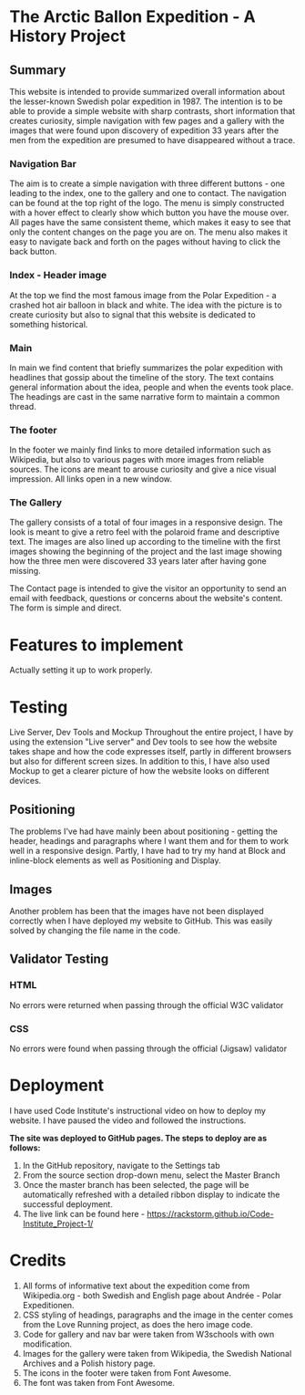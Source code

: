 # The Arctic Ballon Expedition - A History Project

## Summary

This website is intended to provide summarized overall information about the lesser-known Swedish polar expedition in 1987. The intention is to be able to provide a simple website with sharp contrasts, short information that creates curiosity, simple navigation with few pages and a gallery with the images that were found upon discovery of expedition 33 years after the men from the expedition are presumed to have disappeared without a trace.

### Navigation Bar

The aim is to create a simple navigation with three different buttons - one leading to the index, one to the gallery and one to contact. The navigation can be found at the top right of the logo. The menu is simply constructed with a hover effect to clearly show which button you have the mouse over. All pages have the same consistent theme, which makes it easy to see that only the content changes on the page you are on. The menu also makes it easy to navigate back and forth on the pages without having to click the back button.

### Index - Header image

At the top we find the most famous image from the Polar Expedition - a crashed hot air balloon in black and white. The idea with the picture is to create curiosity but also to signal that this website is dedicated to something historical.

### Main

In main we find content that briefly summarizes the polar expedition with headlines that gossip about the timeline of the story. The text contains general information about the idea, people and when the events took place. The headings are cast in the same narrative form to maintain a common thread.

### The footer

In the footer we mainly find links to more detailed information such as Wikipedia, but also to various pages with more images from reliable sources. The icons are meant to arouse curiosity and give a nice visual impression. All links open in a new window.

### The Gallery

The gallery consists of a total of four images in a responsive design. The look is meant to give a retro feel with the polaroid frame and descriptive text. The images are also lined up according to the timeline with the first images showing the beginning of the project and the last image showing how the three men were discovered 33 years later after having gone missing.

The Contact page is intended to give the visitor an opportunity to send an email with feedback, questions or concerns about the website's content. The form is simple and direct.

# Features to implement

Actually setting it up to work properly.

# Testing

Live Server, Dev Tools and Mockup
Throughout the entire project, I have by using the extension "Live server" and Dev tools to see how the website takes shape and how the code expresses itself, partly in different browsers but also for different screen sizes. In addition to this, I have also used Mockup to get a clearer picture of how the website looks on different devices.

## Positioning

The problems I've had have mainly been about positioning - getting the header, headings and paragraphs where I want them and for them to work well in a responsive design. Partly, I have had to try my hand at Block and inline-block elements as well as Positioning and Display.

## Images

Another problem has been that the images have not been displayed correctly when I have deployed my website to GitHub. This was easily solved by changing the file name in the code.

## Validator Testing

### HTML

No errors were returned when passing through the official W3C validator

### CSS

No errors were found when passing through the official (Jigsaw) validator

# Deployment

I have used Code Institute's instructional video on how to deploy my website. I have paused the video and followed the instructions.

**The site was deployed to GitHub pages. The steps to deploy are as follows:**

1. In the GitHub repository, navigate to the Settings tab
2. From the source section drop-down menu, select the Master Branch
3. Once the master branch has been selected, the page will be automatically refreshed with a detailed ribbon display to indicate the successful deployment.
4. The live link can be found here - https://rackstorm.github.io/Code-Institute_Project-1/

# Credits

1. All forms of informative text about the expedition come from Wikipedia.org - both Swedish and English page about Andrée - Polar Expeditionen.
2. CSS styling of headings, paragraphs and the image in the center comes from the Love Running project, as does the hero image code.
3. Code for gallery and nav bar were taken from W3schools with own modification.
4. Images for the gallery were taken from Wikipedia, the Swedish National Archives and a Polish history page.
5. The icons in the footer were taken from Font Awesome.
6. The font was taken from Font Awesome.
